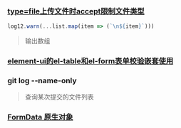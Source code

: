 ### [type=file上传文件时accept限制文件类型](https://blog.csdn.net/guoqiankunmiss/article/details/102629209)

```js
log12.warn(...list.map(item => (`\n${item}`)))
```

 >输出数组

### [element-ui的el-table和el-form表单校验嵌套使用](https://blog.csdn.net/xing_zlear/article/details/91127520)

### git log --name-only

> 查询某次提交的文件列表

### [FormData 原生对象](https://developer.mozilla.org/zh-CN/docs/Web/API/FormData)
